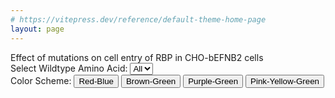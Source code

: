 ```yaml
---
# https://vitepress.dev/reference/default-theme-home-page
layout: page
---
```


<html>
<body>
<div class=" m-4 text-xl font-semibold">Effect of mutations on cell entry of RBP in CHO-bEFNB2 cells</div>
<div class="flex flex-col justify-left items-left">
    <div class="m-6 text-xs">
        <label for="wildtypeSelect" class="mr-2">Select Wildtype Amino Acid:</label>
        <select id="wildtypeSelect" class="px-2 py-2 rounded-md ring-2 ring-slate-800 focus:outline-none focus:ring-2 focus:ring-blue-500">
            <option value="">All</option>
            <option value="R">R</option>
            <option value="K">K</option>
            <option value="H">H</option>
            <option value="D">D</option>
            <option value="E">E</option>
            <option value="Q">Q</option>
            <option value="N">N</option>
            <option value="S">S</option>
            <option value="T">T</option>
            <option value="Y">Y</option>
            <option value="W">W</option>
            <option value="F">F</option>
            <option value="A">A</option>
            <option value="I">I</option>
            <option value="L">L</option>
            <option value="M">M</option>
            <option value="V">V</option>
            <option value="G">G</option>
            <option value="P">P</option>
            <option value="C">C</option>
        </select>
    </div>
    <div class="m-6 text-xs">
        <label class="mr-2">Color Scheme:</label>
        <button id="interpolateRdBu" class="px-2 mx-2 py-2 rounded-md bg-gradient-to-r from-red-500/50 via-white/50 to-blue-500/50 text-slate-900 focus:outline-none focus:ring-2 focus:ring-blue-500">Red-Blue</button>
        <button id="interpolateBrBG" class="px-2 mx-2 py-2 rounded-md bg-gradient-to-r from-yellow-950/50 via-white/50 to-green-500/50  text-slate-900 focus:outline-none focus:ring-2 focus:ring-blue-500">Brown-Green</button>
        <button id="interpolatePRGn" class="px-2 mx-2 py-2 rounded-md bg-gradient-to-r from-purple-500/50 via-white/50 to-green-500/50 text-slate-900 focus:outline-none focus:ring-2 focus:ring-blue-500">Purple-Green</button>
        <button id="interpolatePiYG" class="px-2 mx-2 py-2 rounded-md bg-gradient-to-r from-pink-500/50 to-green-500/50 via-yellow-500/50 text-white focus:outline-none focus:ring-2 focus:ring-blue-500">Pink-Yellow-Green</button>
    </div>
    <div ref="svgContainer" id="svgContainer"></div>
</div>
<div ref="tooltip" id="tooltip" class="tooltip"></div>
</body>
</html>

<script setup>
import { ref, onMounted } from 'vue';
import * as d3 from 'd3';

const svgContainer = ref(null);
const tooltip = ref(null);

onMounted(async () => {
const response = await fetch('https://raw.githubusercontent.com/dms-vep/Nipah_Malaysia_RBP_DMS/master/results/filtered_data/public_filtered/RBP_mutation_effects_cell_entry_CHO-bEFNB2.csv');
const data = await response.text();
const parsedData = d3.csvParse(data);

const height = 300;
const margin = { top: 20, right: 20, bottom: 40, left: 60 };
const innerHeight = height - margin.top - margin.bottom;

let filteredData = parsedData.filter(d => +d.site >= 71 && +d.site <= 602);

const amino_acids = [
  "R", "K", "H", "D", "E", "Q", "N", "S", "T", "Y",
  "W", "F", "A", "I", "L", "M", "V", "G", "P", "C"
];

const yScale = d3.scaleBand()
  .domain(amino_acids)
  .range([0, innerHeight])
  .padding(0.01);

let colorScale = d3.scaleDiverging(d3.interpolateRdBu)
  .domain([-4, 0, 4]);


function updateHeatmap() {
  const svg = d3.select('#svgContainer');

  const sites = [...new Set(filteredData.map(d => +d.site))];
  const squareSize = Math.min(innerHeight / amino_acids.length, 20);
  const innerWidth = squareSize * sites.length;
  const width = innerWidth + margin.left + margin.right;

  const xScale = d3.scaleBand()
    .domain(sites)
    .range([0, innerWidth])
    .padding(0.01);

  svg.selectAll('*').remove();

  const svgElement = svg.append('svg')
    .attr('width', width)
    .attr('height', height)
    .append('g')
    .attr('transform', `translate(${margin.left}, ${margin.top})`);

  const allCombinations = sites.flatMap(site =>
    amino_acids.map(mutant => ({ site, mutant }))
  );

  svgElement.selectAll('rect')
    .data(allCombinations)
    .join('rect')
    .attr('x', d => xScale(d.site))
    .attr('y', d => yScale(d.mutant))
    .attr('width', xScale.bandwidth())
    .attr('height', yScale.bandwidth())
    .attr('fill', d => {
      const dataPoint = filteredData.find(dp => +dp.site === d.site && dp.mutant === d.mutant);
      if (dataPoint) {
        return colorScale(+dataPoint.entry_CHO_bEFNB2);
      } else {
        const wildtypePoint = filteredData.find(dp => +dp.site === d.site && dp.wildtype === d.mutant);
        return wildtypePoint ? 'white' : 'lightgray';
      }
    })
    .attr('stroke', 'black')
    .attr('stroke-width', 0.5)
    .on('mouseover', function(event, d) {
      const dataPoint = filteredData.find(dp => +dp.site === d.site && dp.mutant === d.mutant);
      let tooltipText = '';
      if (dataPoint) {
        tooltipText = `Site: ${d.site}, Mutant: ${d.mutant}, Value: ${dataPoint.entry_CHO_bEFNB2}`;
      } else {
        const wildtypePoint = filteredData.find(dp => +dp.site === d.site && dp.wildtype === d.mutant);
        if (wildtypePoint) {
          tooltipText = `Site: ${d.site}, Wildtype: ${d.mutant}`;
        } else {
          tooltipText = `Site: ${d.site}, Mutant: ${d.mutant}, Value: Missing`;
        }
      }
      const tooltip = d3.select('#tooltip');
      tooltip.text(tooltipText)
        .style('left', (event.pageX + 10) + 'px')
        .style('top', (event.pageY + 10) + 'px')
        .style('opacity', 1);
    })
    .on('mouseout', function() {
      const tooltip = d3.select('#tooltip');
      tooltip.style('opacity', 0);
    });

  svgElement.selectAll('.wildtype')
    .data(filteredData)
    .join('text')
    .attr('class', 'wildtype')
    .attr('x', d => xScale(+d.site) + xScale.bandwidth() / 2)
    .attr('y', d => yScale(d.wildtype) + yScale.bandwidth() / 2)
    .attr('text-anchor', 'middle')
    .attr('dominant-baseline', 'central')
    .attr('font-size', '8px')
    .attr('font-weight', '100')
    .attr('fill', 'black')
    .text('X');

  const xAxis = d3.axisBottom(xScale).tickSizeOuter(0);

  if (sites.length <= 50) {
    xAxis.tickFormat(d => d);
  } else {
    xAxis.tickFormat((d, i) => i % 10 === 0 ? d : '');
  }

  svgElement.append('g')
    .attr('class', 'x-axis')
    .attr('transform', `translate(0, ${innerHeight})`)
    .call(xAxis)
    .selectAll('text')
    .attr('transform', 'rotate(-90)')
    .attr('text-anchor', 'end')
    .attr('dx', '-0.8em')
    .attr('dy', '-0.5em');

  svgElement.append('g')
    .attr('class', 'y-axis')
    .call(d3.axisLeft(yScale).tickSizeOuter(0));
}

// Listen for changes in the dropdown selection
d3.select('#wildtypeSelect').on('change', function() {
  const selectedAminoAcid = this.value;
  if (selectedAminoAcid) {
    filteredData = parsedData.filter(d => +d.site >= 71 && +d.site <= 602 && d.wildtype === selectedAminoAcid);
  } else {
    filteredData = parsedData.filter(d => +d.site >= 71 && +d.site <= 602);
  }
  updateHeatmap();
});

// Listen for clicks on the color scheme buttons
d3.select('#interpolateRdBu').on('click', function() {
  colorScale = d3.scaleDiverging(d3.interpolateRdBu).domain([-4, 0, 4]);
  updateHeatmap();
});

d3.select('#interpolateBrBG').on('click', function() {
  colorScale = d3.scaleDiverging(d3.interpolateBrBG).domain([-4, 0, 4]);
  updateHeatmap();
});

d3.select('#interpolatePRGn').on('click', function() {
  colorScale = d3.scaleDiverging(d3.interpolatePRGn).domain([-4, 0, 4]);
  updateHeatmap();
});

d3.select('#interpolatePiYG').on('click', function() {
  colorScale = d3.scaleDiverging(d3.interpolatePiYG).domain([-4, 0, 4]);
  updateHeatmap();
});

updateHeatmap();
});
</script>